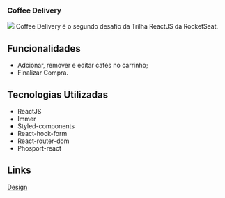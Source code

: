 ### Coffee Delivery
<img src="https://i.imgur.com/mg7pKgU.gif">
Coffee Delivery é o segundo desafio da Trilha ReactJS da RocketSeat.

## Funcionalidades
- Adcionar, remover e editar cafés no carrinho;
- Finalizar Compra.

## Tecnologias Utilizadas
- ReactJS
- Immer
- Styled-components
- React-hook-form
- React-router-dom
- Phosport-react

## Links
<a href="https://www.figma.com/file/Efb6Uu2vrkUWkNnLaz9BzT/Coffee-Delivery-(Copy)?node-id=0%3A1">Design</a>
